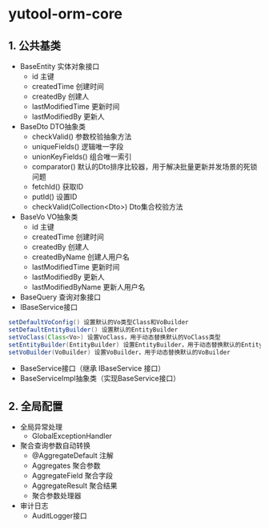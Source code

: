 # yutool-orm-core

## 1. 公共基类

- BaseEntity 实体对象接口
   - id 主键
   - createdTime 创建时间
   - createdBy 创建人
   - lastModifiedTime 更新时间
   - lastModifiedBy 更新人
- BaseDto DTO抽象类
   - checkValid() 参数校验抽象方法
   - uniqueFields() 逻辑唯一字段
   - unionKeyFields() 组合唯一索引
   - comparator() 默认的Dto排序比较器，用于解决批量更新并发场景的死锁问题
   - fetchId() 获取ID
   - putId() 设置ID
   - checkValid(Collection<Dto\>) Dto集合校验方法
- BaseVo VO抽象类
   - id 主键
   - createdTime 创建时间
   - createdBy 创建人
   - createdByName 创建人用户名
   - lastModifiedTime 更新时间
   - lastModifiedBy 更新人
   - lastModifiedByName 更新人用户名
- BaseQuery 查询对象接口
- IBaseService接口
```java
setDefaultVoConfig() 设置默认的Vo类型Class和VoBuilder
setDefaultEntityBuilder() 设置默认的EntityBuilder
setVoClass(Class<Vo>) 设置VoClass，用于动态替换默认的VoClass类型
setEntityBuilder(EntityBuilder) 设置EntityBuilder，用于动态替换默认的EntityBuilder
setVoBuilder(VoBuilder) 设置VoBuilder，用于动态替换默认的VoBuilder
```
- BaseService接口（继承 IBaseService 接口）
- BaseServiceImpl抽象类（实现BaseService接口）

## 2. 全局配置

- 全局异常处理
   - GlobalExceptionHandler
- 聚合查询参数自动转换
   - @AggregateDefault 注解
   - Aggregates 聚合参数
   - AggregateField 聚合字段
   - AggregateResult 聚合结果
   - 聚合参数处理器
- 审计日志
   - AuditLogger接口
